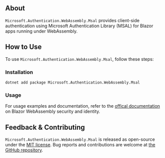 ## About

`Microsoft.Authentication.WebAssembly.Msal` provides client-side authentication using Microsoft Authentication Library (MSAL) for Blazor apps running under WebAssembly.

## How to Use

To use `Microsoft.Authentication.WebAssembly.Msal`, follow these steps:

### Installation

```shell
dotnet add package Microsoft.Authentication.WebAssembly.Msal
```

### Usage

For usage examples and documentation, refer to the [offical documentation](https://learn.microsoft.com/aspnet/core/blazor/security/webassembly) on Blazor WebAssembly security and identity.

## Feedback &amp; Contributing

`Microsoft.Authentication.WebAssembly.Msal` is released as open-source under the [MIT license](https://licenses.nuget.org/MIT). Bug reports and contributions are welcome at [the GitHub repository](https://github.com/dotnet/aspnetcore).
